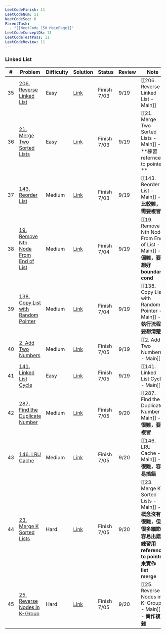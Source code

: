 ```yaml
---
LeetCodeFinish: 11
LeetCodeNum: 11
NeetCodeSeq: 6
ParentTask:
  - "[[NeetCode 150 MainPage]]"
LeetCodeConceptOk: 11
LeetCodeTestPass: 11
LeetCodeReview: 11
---
```


### Linked List

| #   | Problem                                                                                                 | Difficulty | Solution                                                               | Status      | Review | Note                                                                                                      |
| --- | ------------------------------------------------------------------------------------------------------- | ---------- | ---------------------------------------------------------------------- | ----------- | ------ | --------------------------------------------------------------------------------------------------------- |
| 35  | [206. Reverse Linked List](https://leetcode.com/problems/reverse-linked-list/)                          | Easy       | [Link](https://neetcode.io/solutions/reverse-linked-list)              | Finish 7/03 | 9/19   | [[206. Reverse Linked List - Main]]                                                                       |
| 36  | [21. Merge Two Sorted Lists](https://leetcode.com/problems/merge-two-sorted-lists/)                     | Easy       | [Link](https://neetcode.io/solutions/merge-two-sorted-lists)           | Finish 7/03 | 9/19   | [[21. Merge Two Sorted Lists - Main]] - **練習 refernce to pointer **                                       |
| 37  | [143. Reorder List](https://leetcode.com/problems/reorder-list/)                                        | Medium     | [Link](https://neetcode.io/solutions/reorder-list)                     | Finish 7/03 | 9/19   | [[143. Reorder List - Main]] - **比較難，需要複習**                                                               |
| 38  | [19. Remove Nth Node From End of List](https://leetcode.com/problems/remove-nth-node-from-end-of-list/) | Medium     | [Link](https://neetcode.io/solutions/remove-nth-node-from-end-of-list) | Finish 7/04 | 9/19   | [[19. Remove Nth Node From End of List - Main]] - **偏難，要想好 boundary cond**                                |
| 39  | [138. Copy List with Random Pointer](https://leetcode.com/problems/copy-list-with-random-pointer/)      | Medium     | [Link](https://neetcode.io/solutions/copy-list-with-random-pointer)    | Finish 7/04 | 9/19   | [[138. Copy List with Random Pointer - Main]] - **執行流程要想清楚**                                              |
| 40  | [2. Add Two Numbers](https://leetcode.com/problems/add-two-numbers/)                                    | Medium     | [Link](https://neetcode.io/solutions/add-two-numbers)                  | Finish 7/05 | 9/19   | [[2. Add Two Numbers - Main]]                                                                             |
| 41  | [141. Linked List Cycle](https://leetcode.com/problems/linked-list-cycle/)                              | Easy       | [Link](https://neetcode.io/solutions/linked-list-cycle)                | Finish 7/05 | 9/19   | [[141. Linked List Cycle - Main]]                                                                         |
| 42  | [287. Find the Duplicate Number](https://leetcode.com/problems/find-the-duplicate-number/)              | Medium     | [Link](https://neetcode.io/solutions/find-the-duplicate-number)        | Finish 7/05 | 9/20   | [[287. Find the Duplicate Number - Main]] - **很難，要複習**                                                    |
| 43  | [146. LRU Cache](https://leetcode.com/problems/lru-cache/)                                              | Medium     | [Link](https://neetcode.io/solutions/lru-cache)                        | Finish 7/05 | 9/20   | [[146. LRU Cache - Main]] - **很難，容易搞錯**                                                                   |
| 44  | [23. Merge K Sorted Lists](https://leetcode.com/problems/merge-k-sorted-lists/)                         | Hard       | [Link](https://neetcode.io/solutions/merge-k-sorted-lists)             | Finish 7/05 | 9/20   | [[23. Merge K Sorted Lists - Main]] - **概念沒有很難，但很多細節容易出錯**<br>**練習用 reference to pointer 來實作 list merge** |
| 45  | [25. Reverse Nodes in K-Group](https://leetcode.com/problems/reverse-nodes-in-k-group/)                 | Hard       | [Link](https://neetcode.io/solutions/reverse-nodes-in-k-group)         | Finish 7/05 | 9/20   | [[25. Reverse Nodes in K-Group - Main]] - **實作複雜**                                                        |
